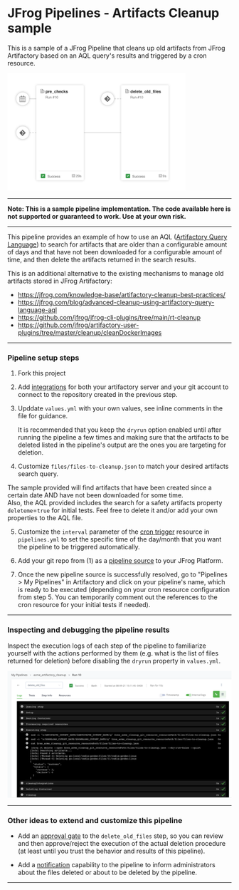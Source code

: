 # JFrog Pipelines - Artifacts Cleanup sample

This is a sample of a JFrog Pipeline that cleans up old artifacts from JFrog Artifactory based on an AQL query's results and triggered by a cron resource.

<img src="./images/pipeline_screenshot_01.png" alt="JFrog Artifactory Cleanup Pipeline" style="width:400px;background-color:transparent;border:none;" />

---

**Note: This is a sample pipeline implementation. The code available here is not supported or guaranteed to work. Use at your own risk.**

---

This pipeline provides an example of how to use an AQL ([Artifactory Query Language](https://www.jfrog.com/confluence/display/JFROG/Artifactory+Query+Language)) to search for artifacts that are older than a configurable amount of days and that have not been downloaded for a configurable amount of time, and then delete the artifacts returned in the search results. 

This is an additional alternative to the existing mechanisms to manage old artifacts stored in JFrog Artifactory:

  - https://jfrog.com/knowledge-base/artifactory-cleanup-best-practices/ 
  - https://jfrog.com/blog/advanced-cleanup-using-artifactory-query-language-aql
  - https://github.com/jfrog/jfrog-cli-plugins/tree/main/rt-cleanup
  - https://github.com/jfrog/artifactory-user-plugins/tree/master/cleanup/cleanDockerImages


---

### Pipeline setup steps

1. Fork this project

2. Add [integrations](https://www.jfrog.com/confluence/display/JFROG/Pipelines+Step-By-Step#PipelinesStep-By-Step-AddIntegrations) for both your artifactory server and your git account to connect to the repository created in the previous step.

3. Upddate `values.yml` with your own values, see inline comments in the file for guidance.  
  
   It is recommended that you keep the `dryrun` option enabled until after running the pipeline a few times and making sure that the artifacts to be deleted listed in the pipeline's output are the ones you are targeting for deletion.

4. Customize `files/files-to-cleanup.json` to match your desired artifacts search query.   
  
  The sample provided will find artifacts that have been created since a certain date AND have not been downloaded for some time.     
  Also, the AQL provided includes the search for a safety artifacts property `deleteme`=`true` for initial tests. Feel free to delete it and/or add your own properties to the AQL file. 

5. Customize the `interval` parameter of the [cron trigger](https://www.jfrog.com/confluence/display/JFROG/CronTrigger) resource in `pipelines.yml` to set the specific time of the day/month that you want the pipeline to be triggered automatically.
  
6. Add your git repo from (1) as a [pipeline source](https://www.jfrog.com/confluence/display/JFROG/Pipelines+Step-By-Step#PipelinesStep-By-Step-add-pipeline-sourceAddaPipelineSource) to your JFrog Platform.

7. Once the new pipeline source is successfully resolved, go to "Pipelines > My Pipelines" in Artifactory and click on your pipeline's name, which is ready to be executed (depending on your cron resource configuration from step 5. You can temporarily comment out the references to the cron resource for your initial tests if needed).

---

### Inspecting and debugging the pipeline results

Inspect the execution logs of each step of the pipeline to familiarize yourself with the actions performed by them (e.g. what is the list of files returned for deletion) before disabling the `dryrun` property in `values.yml`.

![JFrog Artifactory Cleanup Pipeline](images/pipeline_screenshot_02.png)

---

### Other ideas to extend and customize this pipeline

- Add an [approval gate](https://www.jfrog.com/confluence/display/JFROG/Approval+Gates) to the `delete_old_files` step, so you can review and then approve/reject the execution of the actual deletion procedure (at least until you trust the behavior and results of this pipeline).

- Add a [notification](https://www.jfrog.com/confluence/display/JFROG/Pipelines+Utility+Functions#PipelinesUtilityFunctions-Notifications) capability to the pipeline to inform administrators about the files deleted or about to be deleted by the pipeline.

---
